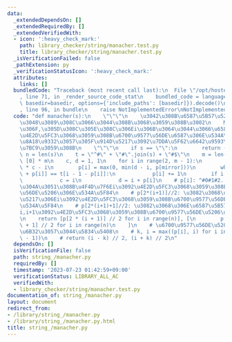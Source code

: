 ```yaml
---
data:
  _extendedDependsOn: []
  _extendedRequiredBy: []
  _extendedVerifiedWith:
  - icon: ':heavy_check_mark:'
    path: library_checker/string/manacher.test.py
    title: library_checker/string/manacher.test.py
  _isVerificationFailed: false
  _pathExtension: py
  _verificationStatusIcon: ':heavy_check_mark:'
  attributes:
    links: []
  bundledCode: "Traceback (most recent call last):\n  File \"/opt/hostedtoolcache/PyPy/3.7.13/x64/site-packages/onlinejudge_verify/documentation/build.py\"\
    , line 71, in _render_source_code_stat\n    bundled_code = language.bundle(stat.path,\
    \ basedir=basedir, options={'include_paths': [basedir]}).decode()\n  File \"/opt/hostedtoolcache/PyPy/3.7.13/x64/site-packages/onlinejudge_verify/languages/python.py\"\
    , line 96, in bundle\n    raise NotImplementedError\nNotImplementedError\n"
  code: "def manacher(s):\n    \"\"\"\n    \u3042\u308B\u6587\u5B57\u5217S\u304C\u4E0E\
    \u3048\u3089\u308C\u3066\u3044\u308B\u3068\u3059\u308B\u3002\n    Manacher\u3067\
    \u306F,\u305D\u308C\u305E\u308C\u306Ei\u306B\u3064\u3044\u3066\u6587\u5B57i\u3092\
    \u4E2D\u5FC3\u3068\u3059\u308B\u6700\u9577\u56DE\u6587\u306E\u534A\u5F84\u3092\
    \u8A18\u9332\u3057\u305F\u914D\u5217\u3092\u7DDA\u5F62\u6642\u9593\u3067\u69CB\
    \u7BC9\u3059\u308B\n    \"\"\"\n    if s == \"\":\n        return (0, 1)\n   \
    \ n = len(s)\n    t = \"^#\" + \"#\".join(s) + \"#$\"\n    m = len(t)\n    p =\
    \ [0] * m\n    c, d = 1, 1\n    for i in range(2, m - 1):\n        mirror = 2\
    \ * c - i\n        p[i] = max(0, min(d - i, p[mirror]))\n        while t[i + 1\
    \ + p[i]] == t[i - 1 - p[i]]:\n            p[i] += 1\n        if i + p[i] > d:\n\
    \            c = i\n            d = i + p[i]\n    # p[i]: ^#0#1#2...#n-1#$\u306B\
    \u304A\u3051\u308B\u4F4D\u7F6Ei\u3092\u4E2D\u5FC3\u3068\u3059\u308B\u6700\u9577\
    \u56DE\u5206\u306E\u534A\u5F84\n    # p[2*(i+1)]//2: \u3082\u3068\u306E\u6587\u5B57\
    \u5217\u306Ei\u3092\u4E2D\u5FC3\u3068\u3059\u308B\u6700\u9577\u56DE\u5206\u306E\
    \u534A\u5F84\n    # p[2*(i+1)+1]//2: \u3082\u3068\u306E\u6587\u5B57\u5217\u306E\
    i,i+1\u3092\u4E2D\u5FC3\u3068\u3059\u308B\u6700\u9577\u56DE\u5206\u306E\u534A\u5F84\
    \n    return [p[2 * (i + 1)] // 2 for i in range(n)], [\n        p[2 * (i + 1)\
    \ + 1] // 2 for i in range(n)\n    ]\n    # \u6700\u9577\u56DE\u5206\u306E[s,t)\u304C\
    \u6B32\u3057\u3044\u5834\u5408\n    # k, i = max((p[i], i) for i in range(1, m\
    \ - 1))\n    # return (i - k) // 2, (i + k) // 2\n"
  dependsOn: []
  isVerificationFile: false
  path: string_/manacher.py
  requiredBy: []
  timestamp: '2023-07-23 01:42:59+09:00'
  verificationStatus: LIBRARY_ALL_AC
  verifiedWith:
  - library_checker/string/manacher.test.py
documentation_of: string_/manacher.py
layout: document
redirect_from:
- /library/string_/manacher.py
- /library/string_/manacher.py.html
title: string_/manacher.py
---
```

